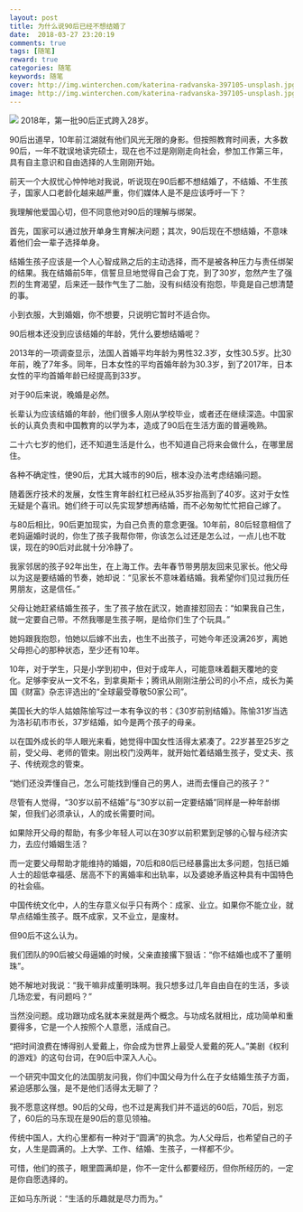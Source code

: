 ```yaml
---
layout: post
title: 为什么说90后已经不想结婚了
date:  2018-03-27 23:20:19
comments: true
tags: [随笔]
reward: true
categories: 随笔
keywords: 随笔
cover: http://img.winterchen.com/katerina-radvanska-397105-unsplash.jpg
image: http://img.winterchen.com/katerina-radvanska-397105-unsplash.jpg
---
```



![](http://img.winterchen.com/katerina-radvanska-397105-unsplash.jpg)
2018年，第一批90后正式跨入28岁。

90后出道早，10年前江湖就有他们风光无限的身影。但按照教育时间表，大多数90后，一年不耽误地读完硕士，现在也不过是刚刚走向社会，参加工作第三年，具有自主意识和自由选择的人生刚刚开始。
<!--  more  -->
前天一个大叔忧心忡忡地对我说，听说现在90后都不想结婚了，不结婚、不生孩子，国家人口老龄化越来越严重，你们媒体人是不是应该呼吁一下？

我理解他爱国心切，但不同意他对90后的理解与绑架。

首先，国家可以通过放开单身生育解决问题；其次，90后现在不想结婚，不意味着他们会一辈子选择单身。

结婚生孩子应该是一个人心智成熟之后的主动选择，而不是被各种压力与责任绑架的结果。我在结婚前5年，信誓旦旦地觉得自己会丁克，到了30岁，忽然产生了强烈的生育渴望，后来还一鼓作气生了二胎，没有纠结没有抱怨，毕竟是自己想清楚的事。

小到衣服，大到婚姻，你不想要，只说明它暂时不适合你。

90后根本还没到应该结婚的年龄，凭什么要想结婚呢？




2013年的一项调查显示，法国人首婚平均年龄为男性32.3岁，女性30.5岁。比30年前，晚了7年多。同年，日本女性的平均首婚年龄为30.3岁，到了2017年，日本女性的平均首婚年龄已经提高到33岁。

对于90后来说，晚婚是必然。

长辈认为应该结婚的年龄，他们很多人刚从学校毕业，或者还在继续深造。中国家长的认真负责和中国教育的以学为本，造成了90后在生活方面的普遍晚熟。

二十六七岁的他们，还不知道生活是什么，也不知道自己将来会做什么，在哪里居住。

各种不确定性，使90后，尤其大城市的90后，根本没办法考虑结婚问题。

随着医疗技术的发展，女性生育年龄红杠已经从35岁抬高到了40岁。这对于女性无疑是个喜讯。她们终于可以先实现梦想再结婚，而不必匆匆忙忙把自己嫁了。

与80后相比，90后更加现实，为自己负责的意念更强。10年前，80后轻意相信了老妈逼婚时说的，你生了孩子我帮你带，你该怎么过还是怎么过，一点儿也不耽误，现在的90后对此就十分冷静了。




我家邻居的孩子92年出生，在上海工作。去年春节带男朋友回来见家长。他父母以为这是要结婚的节奏，她却说：“见家长不意味着结婚。我希望你们见过我历任男朋友，这是信任。”

父母让她赶紧结婚生孩子，生了孩子放在武汉，她直接怼回去：“如果我自己生，就一定要自己带。不然我哪是生孩子啊，是给你们生了个玩具。”

她妈跟我抱怨，怕她以后嫁不出去，也生不出孩子，可她今年还没满26岁，离她父母担心的那种状态，至少还有10年。

10年，对于学生，只是小学到初中，但对于成年人，可能意味着翻天覆地的变化。足够李安从一文不名，到拿奥斯卡；腾讯从刚刚注册公司的小不点，成长为美国《财富》杂志评选出的“全球最受尊敬50家公司”。
 
美国长大的华人姑娘陈愉写过一本有争议的书：《30岁前别结婚》。陈愉31岁当选为洛衫矶市市长，37岁结婚，如今是两个孩子的母亲。

以在国外成长的华人眼光来看，她觉得中国女性活得太紧凑了。22岁甚至25岁之前，受父母、老师的管束。刚出校门没两年，就开始忙着结婚生孩子，受丈夫、孩子、传统观念的管束。

“她们还没弄懂自己，怎么可能找到懂自己的男人，进而去懂自己的孩子？”

尽管有人觉得，“30岁以前不结婚”与“30岁以前一定要结婚”同样是一种年龄绑架，但我们必须承认，人的成长需要时间。

如果除开父母的帮助，有多少年轻人可以在30岁以前积累到足够的心智与经济实力，去应付婚姻生活？

而一定要父母帮助才能维持的婚姻，70后和80后已经暴露出太多问题，包括已婚人士的超低幸福感、居高不下的离婚率和出轨率，以及婆媳矛盾这种具有中国特色的社会癌。
 


中国传统文化中，人的生存意义似乎只有两个：成家、业立。如果你不能立业，就早点结婚生孩子。既不成家，又不业立，是废材。

但90后不这么认为。

我们团队的90后被父母逼婚的时候，父亲直接撂下狠话：“你不结婚也成不了董明珠”。

她不解地对我说：“我干嘛非成董明珠啊。我只想多过几年自由自在的生活，多谈几场恋爱，有问题吗？”

当然没问题。成功跟功成名就本来就是两个概念。与功成名就相比，成功简单和重要得多，它是一个人按照个人意愿，活成自己。

“把时间浪费在博得别人爱戴上，你会成为世界上最受人爱戴的死人。”美剧《权利的游戏》的这句台词，在90后中深入人心。

一个研究中国文化的法国朋友问我，你们中国父母为什么在子女结婚生孩子方面，紧迫感那么强，是不是他们活得太无聊了？

我不愿意这样想。90后的父母，也不过是离我们并不遥远的60后，70后，别忘了，60后的马东现在是90后的意见领袖。

传统中国人，大约心里都有一种对于“圆满”的执念。为人父母后，也希望自己的子女，人生是圆满的。上大学、工作、结婚、生孩子，一样都不少。

可惜，他们的孩子，眼里圆满却是，你不一定什么都要经历，但你所经历的，一定是你自愿选择的。

正如马东所说：“生活的乐趣就是尽力而为。”